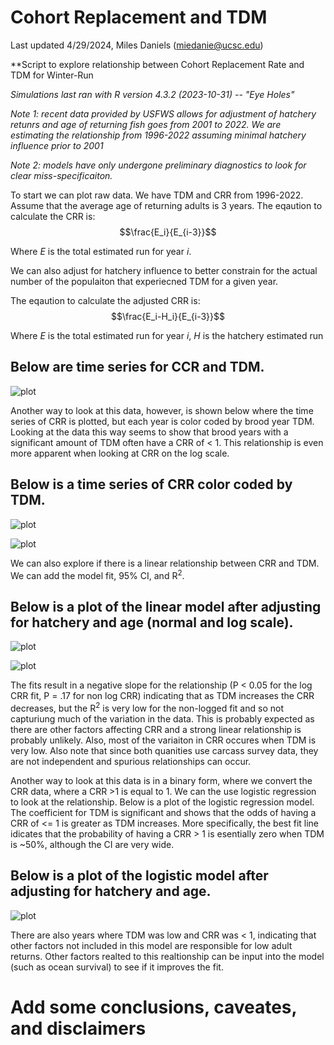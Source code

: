 # Cohort Replacement and TDM 
Last updated 4/29/2024, Miles Daniels (miedanie@ucsc.edu)

**Script to explore relationship between Cohort Replacement Rate and TDM for Winter-Run

_Simulations last ran with R version 4.3.2 (2023-10-31) -- "Eye Holes"_

_Note 1: recent data provided by USFWS allows for adjustment of hatchery retunrs and age of returning fish goes from 2001 to 2022. We are estimating the relationship from 1996-2022 assuming minimal hatchery influence prior to 2001_

_Note 2: models have only undergone preliminary diagnostics to look for clear miss-specificaiton._

To start we can plot raw data. We have TDM and CRR from 1996-2022. Assume that the average age of returning adults is 3 years.
The eqaution to calculate the  CRR is:  $$\frac{E_i}{E_{i-3}}$$

Where _E_ is the total estimated run for year _i_.

We can also adjust for hatchery influence to better constrain for the actual number of the populaiton that experiecned TDM for a given year. 

The eqaution to calculate the adjusted CRR is:  $$\frac{E_i-H_i}{E_{i-3}}$$

Where _E_ is the total estimated run for year _i_, _H_ is the hatchery estimated run

## Below are time series for CCR and TDM. 
![plot](Raw_CRR_and_TDM_5_1_24.png)

Another way to look at this data, however, is shown below where the time series of CRR is plotted, but each year is color coded by brood year TDM. Looking at the data this way seems to show that brood years with a significant amount of TDM often have a CRR of < 1. This relationship is even more apparent when looking at CRR on the log scale.

## Below is a time series of CRR color coded by TDM.
![plot](CRR_Time_TDM_Coded_Hatchery_Age_Adjusted_4_19_24.png)

![plot](CRR_Time_TDM_Coded_Hatchery_Age_Adjusted_Log_4_19_24.png)

We can also explore if there is a linear relationship between CRR and TDM. We can add the model fit, 95% CI, and R<sup>2</sup>. 

## Below is a plot of the linear model after adjusting for hatchery and age (normal and log scale).
![plot](Linear_Model_Hatchery_Age_Adjusted_CRR_4_19_24.png)

![plot](Linear_Model_Hatchery_Age_Adjusted_Log_CRR_4_19_24.png)

The fits result in a negative slope for the relationship (P < 0.05 for the log CRR fit, P = .17 for non log CRR) indicating that as TDM increases the CRR decreases, but the R<sup>2</sup> is very low for the non-logged fit and so not capturiung much of the variation in the data. This is probably expected as there are other factors affecting CRR and a strong linear relationship is probably unlikely. Also, most of the variaiton in CRR occures when TDM is very low. Also note that since both quanities use carcass survey data, they are not independent and spurious relationships can occur. 

Another way to look at this data is in a binary form, where we convert the CRR data, where a CRR >1 is equal to 1. We can the use logistic regression to look at the relationship. Below is a plot of the logistic regression model. The coefficient for TDM is significant and shows that the odds of having a CRR of <= 1 is greater as TDM increases. More specifically, the best fit line idicates that the probability of having a CRR > 1 is esentially zero when TDM is ~50%, although the CI are very wide. 

## Below is a plot of the logistic model after adjusting for hatchery and age.
![plot](Logistic_Model_Hatchery_Age_Adjusted_4_19_24.png)


There are also years where TDM was low and CRR was < 1, indicating that other factors not included in this model are responsible for low adult returns. Other factors realted to this realtionship can be input into the model (such as ocean survival) to see if it improves the fit. 

# Add some conclusions, caveates, and disclaimers
